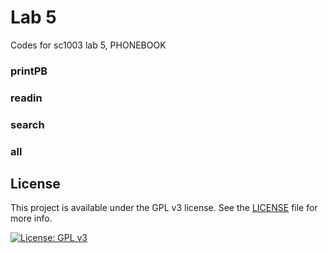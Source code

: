 # Lab 5
Codes for sc1003 lab 5, PHONEBOOK

### printPB
<!-- MARKDOWN-AUTO-DOCS:START (CODE:src=https://raw.githubusercontent.com/scottcjx/sc1003/main/docs/second_half/lab_5/main.c&lines=49-60) -->
<!-- MARKDOWN-AUTO-DOCS:END -->

<!-- MARKDOWN-AUTO-DOCS:START (CODE:src=./second_half/lab_5/main.c&lines=49-60) -->
<!-- MARKDOWN-AUTO-DOCS:END -->

### readin
<!-- MARKDOWN-AUTO-DOCS:START (CODE:src=./docs/second_half/lab_5/main.c&lines=61-80) -->
<!-- MARKDOWN-AUTO-DOCS:END -->

### search
<!-- MARKDOWN-AUTO-DOCS:START (CODE:src=./docs/second_half/lab_5/main.c&lines=81-94) -->
<!-- MARKDOWN-AUTO-DOCS:END -->

### all
<!-- MARKDOWN-AUTO-DOCS:START (CODE:src=./docs/second_half/lab_5/main.c) -->
<!-- MARKDOWN-AUTO-DOCS:END -->

## License
This project is available under the GPL v3 license. See the [LICENSE](./LICENSE.md) file for more info.

[![License: GPL v3](https://img.shields.io/badge/License-GPLv3-blue.svg)](https://www.gnu.org/licenses/gpl-3.0) 
